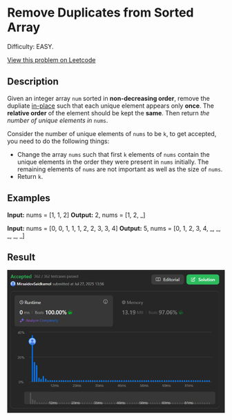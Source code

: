# Remove Duplicates from Sorted Array

Difficulty: EASY.

[View this problem on Leetcode](https://leetcode.com/problems/remove-duplicates-from-sorted-array/)

## Description

Given an integer array `num` sorted in **non-decreasing order**, remove the dupliate [in-place](https://en.wikipedia.org/wiki/In-place_algorithm) such that each unique element appears only **once**. The **relative order** of the element should be kept the **same**. Then return _the number of unique elements in_ `nums`.

Consider the number of unique elements of `nums` to be `k`, to get accepted, you need to do the following things:

- Change the array `nums` such that first `k` elements of `nums` contain the unique elements in the order they were present in `nums` initially. The remaining elements of `nums` are not important as well as the size of `nums`.
- Return `k`.

## Examples

**Input:** nums = [1, 1, 2]
**Output:** 2, nums = [1, 2, _]

**Input:** nums = [0, 0, 1, 1, 1, 2, 2, 3, 3, 4]
**Output:** 5, nums = [0, 1, 2, 3, 4, _, _, _, _, _]

## Result

![Result-on-Leetcode](result.png)
